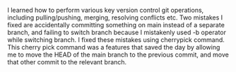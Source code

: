 I learned how to perform various key version control git operations, including pulling/pushing, merging, resolving conflicts etc. Two mistakes I fixed are accidentally committing something on main instead of a separate branch, and failing to switch branch because I mistakenly used -b operator while switching branch. I fixed these mistakes using cherrypick command. This cherry pick command was a features that saved the day by allowing me to move the HEAD of the main branch to the previous commit, and move that other commit to the relevant branch.
